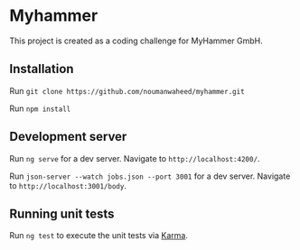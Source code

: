 # Myhammer

This project is created as a coding challenge for MyHammer GmbH.

## Installation
Run `git clone https://github.com/noumanwaheed/myhammer.git`

Run `npm install`

## Development server

Run `ng serve` for a dev server. Navigate to `http://localhost:4200/`.

Run `json-server --watch jobs.json --port 3001` for a dev server. Navigate to `http://localhost:3001/body`.

## Running unit tests

Run `ng test` to execute the unit tests via [Karma](https://karma-runner.github.io).

